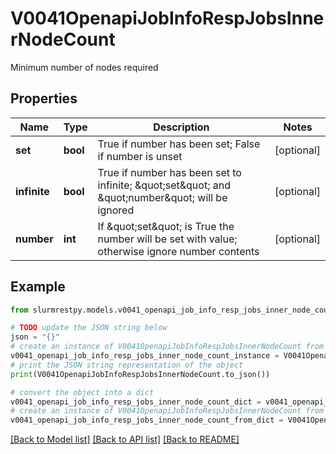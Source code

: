 # V0041OpenapiJobInfoRespJobsInnerNodeCount

Minimum number of nodes required

## Properties

Name | Type | Description | Notes
------------ | ------------- | ------------- | -------------
**set** | **bool** | True if number has been set; False if number is unset | [optional]
**infinite** | **bool** | True if number has been set to infinite; \&quot;set\&quot; and \&quot;number\&quot; will be ignored | [optional]
**number** | **int** | If \&quot;set\&quot; is True the number will be set with value; otherwise ignore number contents | [optional]

## Example

```python
from slurmrestpy.models.v0041_openapi_job_info_resp_jobs_inner_node_count import V0041OpenapiJobInfoRespJobsInnerNodeCount

# TODO update the JSON string below
json = "{}"
# create an instance of V0041OpenapiJobInfoRespJobsInnerNodeCount from a JSON string
v0041_openapi_job_info_resp_jobs_inner_node_count_instance = V0041OpenapiJobInfoRespJobsInnerNodeCount.from_json(json)
# print the JSON string representation of the object
print(V0041OpenapiJobInfoRespJobsInnerNodeCount.to_json())

# convert the object into a dict
v0041_openapi_job_info_resp_jobs_inner_node_count_dict = v0041_openapi_job_info_resp_jobs_inner_node_count_instance.to_dict()
# create an instance of V0041OpenapiJobInfoRespJobsInnerNodeCount from a dict
v0041_openapi_job_info_resp_jobs_inner_node_count_from_dict = V0041OpenapiJobInfoRespJobsInnerNodeCount.from_dict(v0041_openapi_job_info_resp_jobs_inner_node_count_dict)
```
[[Back to Model list]](../README.md#documentation-for-models) [[Back to API list]](../README.md#documentation-for-api-endpoints) [[Back to README]](../README.md)


